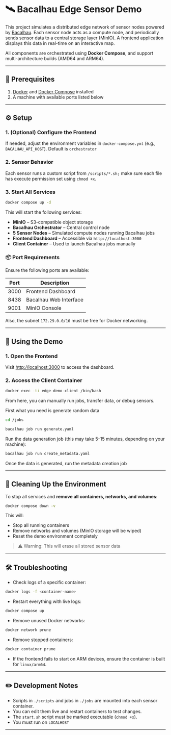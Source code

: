 # 🛰️ Bacalhau Edge Sensor Demo

This project simulates a distributed edge network of sensor nodes powered by [Bacalhau](https://github.com/bacalhau-project/bacalhau). Each sensor node acts as a compute node, and periodically sends sensor data to a central storage layer (MinIO). A frontend application displays this data in real-time on an interactive map.

All components are orchestrated using **Docker Compose**, and support multi-architecture builds (AMD64 and ARM64).

---

## 🧰 Prerequisites

1. [Docker](https://docs.docker.com/get-docker/) and [Docker Compose](https://docs.docker.com/compose/) installed
2. A machine with available ports listed below

---

## ⚙️ Setup


### 1. (Optional) Configure the Frontend

If needed, adjust the environment variables in `docker-compose.yml` (e.g., `BACALHAU_API_HOST`).
Default is `orchestrator`

### 2. Sensor Behavior

Each sensor runs a custom script from `/scripts/*.sh;` make sure each file has execute permission set using `chmod +x`.


### 3. Start All Services

```bash
docker compose up -d
```

This will start the following services:

- **MinIO** – S3-compatible object storage
- **Bacalhau Orchestrator** – Central control node
- **5 Sensor Nodes** – Simulated compute nodes running Bacalhau jobs
- **Frontend Dashboard** – Accessible via `http://localhost:3000`
- **Client Container** – Used to launch Bacalhau jobs manually

### 📦 Port Requirements

Ensure the following ports are available:

| Port | Description            |
|------|------------------------|
| 3000 | Frontend Dashboard     |
| 8438 | Bacalhau Web Interface |
| 9001 | MinIO Console          |

Also, the subnet `172.29.0.0/16` must be free for Docker networking.

---

## 🚀 Using the Demo

### 1. Open the Frontend

Visit [http://localhost:3000](http://localhost:3000) to access the dashboard.

### 2. Access the Client Container

```bash
docker exec -ti edge-demo-client /bin/bash
```

From here, you can manually run jobs, transfer data, or debug sensors.

First what you need is generate random data 
```bash
cd /jobs
```
```bash
bacalhau job run generate.yaml
```
Run the data generation job (this may take 5–15 minutes, depending on your machine):
```bash
bacalhau job run create_metadata.yaml
```
Once the data is generated, run the metadata creation job

---

## 🧹 Cleaning Up the Environment

To stop all services and **remove all containers, networks, and volumes**:

```bash
docker compose down -v
```

This will:

- Stop all running containers
- Remove networks and volumes (MinIO storage will be wiped)
- Reset the demo environment completely

> ⚠️ Warning: This will erase all stored sensor data

---

## 🛠️ Troubleshooting

- Check logs of a specific container:

```bash
docker logs -f <container-name>
```

- Restart everything with live logs:

```bash
docker compose up
```

- Remove unused Docker networks:

```bash
docker network prune
```

- Remove stopped containers:

```bash
docker container prune
```

- If the frontend fails to start on ARM devices, ensure the container is built for `linux/arm64`.

---

## ✏️ Development Notes

- Scripts in `./scripts` and jobs in `./jobs` are mounted into each sensor container.
- You can edit them live and restart containers to test changes.
- The `start.sh` script must be marked executable (`chmod +x`).
- You must run on `LOCALHOST`

---


